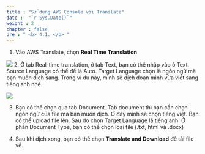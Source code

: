 ```yaml
---
title : "Sử dụng AWS Console với Translate"
date :  "`r Sys.Date()`" 
weight : 2 
chapter : false
pre : " <b> 4.1. </b> "
---
```


1. Vào AWS Translate, chọn **Real Time Translation**

![](/images/2023-07-30-00-59-42.png)
2. Ở tab Real-time translation, ở tab Text, bạn có thể nhập vào ô Text. Source Language có thể để là Auto. Target Language chọn là ngôn ngữ mà bạn muốn dịch sang. Trong ví dụ này, mình sẽ dịch đoạn mình vừa viết sang tiếng anh nhé.

![](/images/2023-07-30-01-00-12.png)

3. Bạn có thể chọn qua tab Document. Tab document thì bạn cần chọn ngôn ngữ của file mà bạn muốn dịch. Ở đây mình sẽ chọn tiếng việt. Bạn có thể upload file lên. Sau đó chọn Target Language là tiếng anh. Ở phần Document Type, bạn có thể chọn loại file (.txt, html và .docx)

4. Sau khi dịch xong, bạn có thể chọn **Translate and Download** để tải file về.


